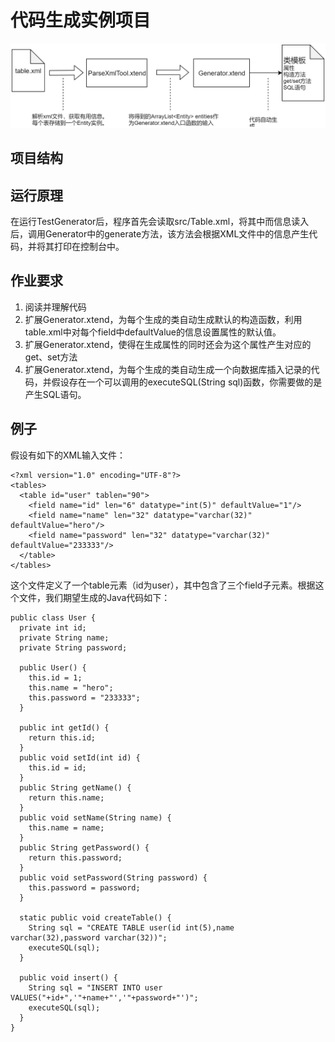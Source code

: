 # 代码生成实例项目
![image](https://github.com/lesleytong/xtend/blob/master/%E8%AF%B4%E6%98%8E.png)
## 项目结构

## 运行原理
在运行TestGenerator后，程序首先会读取src/Table.xml，将其中而信息读入后，调用Generator中的generate方法，该方法会根据XML文件中的信息产生代码，并将其打印在控制台中。

## 作业要求
1. 阅读并理解代码
2. 扩展Generator.xtend，为每个生成的类自动生成默认的构造函数，利用table.xml中对每个field中defaultValue的信息设置属性的默认值。
3. 扩展Generator.xtend，使得在生成属性的同时还会为这个属性产生对应的get、set方法
4. 扩展Generator.xtend，为每个生成的类自动生成一个向数据库插入记录的代码，并假设存在一个可以调用的executeSQL(String sql)函数，你需要做的是产生SQL语句。

## 例子
假设有如下的XML输入文件：
```
<?xml version="1.0" encoding="UTF-8"?>
<tables>
  <table id="user" tablen="90">
    <field name="id" len="6" datatype="int(5)" defaultValue="1"/>
    <field name="name" len="32" datatype="varchar(32)" defaultValue="hero"/>
    <field name="password" len="32" datatype="varchar(32)" defaultValue="233333"/>
  </table>
</tables>
```

这个文件定义了一个table元素（id为user），其中包含了三个field子元素。根据这个文件，我们期望生成的Java代码如下：
```
public class User {
  private int id;
  private String name;
  private String password;

  public User() {
    this.id = 1;
    this.name = "hero";
    this.password = "233333";
  }

  public int getId() {
    return this.id;
  }
  public void setId(int id) {
    this.id = id;
  }
  public String getName() {
    return this.name;
  }
  public void setName(String name) {
    this.name = name;
  }
  public String getPassword() {
    return this.password;
  }
  public void setPassword(String password) {
    this.password = password;
  }
  
  static public void createTable() {
    String sql = "CREATE TABLE user(id int(5),name varchar(32),password varchar(32))";
    executeSQL(sql);
  }
  
  public void insert() {
    String sql = "INSERT INTO user VALUES("+id+",'"+name+"','"+password+"')";
    executeSQL(sql);
  }
}
```
